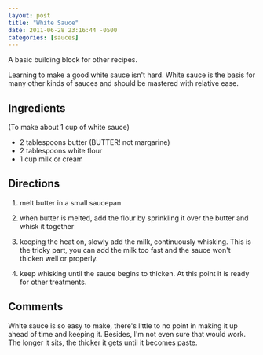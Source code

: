 ```yaml
---
layout: post
title: "White Sauce"
date: 2011-06-28 23:16:44 -0500
categories: [sauces]
---
```

A basic building block for other recipes.

Learning to make a good white sauce isn't hard. White sauce is the basis for many other kinds of sauces and should be mastered with relative ease.

## Ingredients

(To make about 1 cup of white sauce)

* 2 tablespoons butter (BUTTER! not margarine)
* 2 tablespoons white flour
* 1 cup milk or cream

## Directions

1.  melt butter in a small saucepan

1.  when butter is melted, add the flour by sprinkling it over the butter and whisk it together

1.  keeping the heat on, slowly add the milk, continuously whisking. This is the tricky part, you can add the milk too fast and the sauce won't thicken well or properly.

1.  keep whisking until the sauce begins to thicken. At this point it is ready for other treatments.

## Comments

White sauce is so easy to make, there's little to no point in making it up ahead of time and keeping it. Besides, I'm not even sure that would work. The longer it sits, the thicker it gets until it becomes paste.

